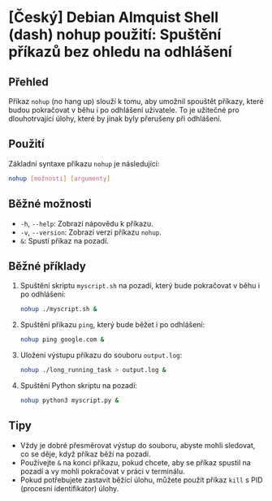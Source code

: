 # [Český] Debian Almquist Shell (dash) nohup použití: Spuštění příkazů bez ohledu na odhlášení

## Přehled
Příkaz `nohup` (no hang up) slouží k tomu, aby umožnil spouštět příkazy, které budou pokračovat v běhu i po odhlášení uživatele. To je užitečné pro dlouhotrvající úlohy, které by jinak byly přerušeny při odhlášení.

## Použití
Základní syntaxe příkazu `nohup` je následující:

```bash
nohup [možnosti] [argumenty]
```

## Běžné možnosti
- `-h`, `--help`: Zobrazí nápovědu k příkazu.
- `-v`, `--version`: Zobrazí verzi příkazu `nohup`.
- `&`: Spustí příkaz na pozadí.

## Běžné příklady
1. Spuštění skriptu `myscript.sh` na pozadí, který bude pokračovat v běhu i po odhlášení:
   ```bash
   nohup ./myscript.sh &
   ```

2. Spuštění příkazu `ping`, který bude běžet i po odhlášení:
   ```bash
   nohup ping google.com &
   ```

3. Uložení výstupu příkazu do souboru `output.log`:
   ```bash
   nohup ./long_running_task > output.log &
   ```

4. Spuštění Python skriptu na pozadí:
   ```bash
   nohup python3 myscript.py &
   ```

## Tipy
- Vždy je dobré přesměrovat výstup do souboru, abyste mohli sledovat, co se děje, když příkaz běží na pozadí.
- Používejte `&` na konci příkazu, pokud chcete, aby se příkaz spustil na pozadí a vy mohli pokračovat v práci v terminálu.
- Pokud potřebujete zastavit běžící úlohu, můžete použít příkaz `kill` s PID (procesní identifikátor) úlohy.